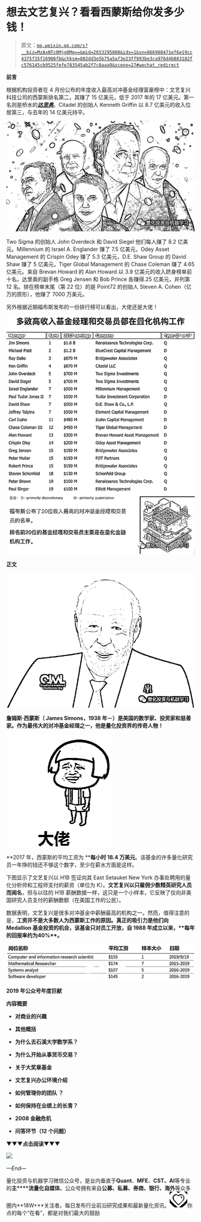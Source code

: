 # 想去文艺复兴？看看西蒙斯给你发多少钱！

> 原文：[`mp.weixin.qq.com/s?__biz=MzAxNTc0Mjg0Mg==&mid=2653295088&idx=1&sn=866988471ef6e19cc4375f35f16906fb&chksm=802dd3e5b75a5af3e23ff993be3ca976d4b883182fc576145cb9525fefe783545ab2f7c8aaa9&scene=27#wechat_redirect`](http://mp.weixin.qq.com/s?__biz=MzAxNTc0Mjg0Mg==&mid=2653295088&idx=1&sn=866988471ef6e19cc4375f35f16906fb&chksm=802dd3e5b75a5af3e23ff993be3ca976d4b883182fc576145cb9525fefe783545ab2f7c8aaa9&scene=27#wechat_redirect)

**前言**

根据机构投资者在 4 月份公布的年度收入最高对冲基金经理富豪榜中：文艺复兴科技公司的西蒙斯排名第二，其赚了 15 亿美元，低于 2017 年的 17 亿美元。第一名则是桥水的[***达里奥***](https://mp.weixin.qq.com/s?__biz=MzAxNTc0Mjg0Mg==&mid=2653294948&idx=1&sn=bd2a6b749ed236d7e538a75878a0311d&chksm=802dd371b75a5a67dd473800325a7feb4c742500aa98d034317af84cf758920815b73389bf0e&token=1350979614&lang=zh_CN&scene=21#wechat_redirect)。Citadel 的创始人 Kenneth Griffin 以 8.7 亿美元的收入位居第三，与去年的 14 亿美元持平。  

![](img/7002cd49e1962440b84803763a5dcabb.png)

Two Sigma 的创始人 John Overdeck 和 David Siegel 他们每人赚了 8.2 亿美元。Millennium 的 Israel A. Englander 赚了 7.5 亿美元，Odey Asset Management 的 Crispin Odey 赚了 5.3 亿美元，D.E. Shaw Group 的 David Shaw 赚了 5 亿美元，Tiger Global Management 的 Chase Coleman 赚了 4.65 亿美元。来自 Brevan Howard 的 Alan Howard 以 3.9 亿美元的收入跻身榜单前十名。达里奥的副手格 Greg Jensen 和 Bob Prince 各赚得.25 亿美元，并列第 12 名。排在榜单末尾（第 22 位）的是 Point72 的创始人 Steven A. Cohen（亿万的原形），他赚了 7000 万美元。

另外根据近期福布斯发布的一份排行榜可以看出，大佬还是大佬！

![](img/a346bc5c027a3c610808745364141497.png)

**正文**

![](img/57199b9ff822bdd0d777f711e32cda63.png)

**詹姆斯·西蒙斯（ James Simons，1938 年－）是美国的数学家、投资家和慈善家。作为最伟大的对冲基金经理之一，他是量化投资界的传奇人物！**

**![](img/5ef692501766f69ba8081520e7b2c042.png)**

**2017 年，西蒙斯的平均工资为 ****每小时 18.4 万美元**。该基金的许多量化研究员一年挣的钱还不够这个数字，至少在薪水方面是这样。

下图显示了文艺复兴以 H1B 签证向其 East Setauket New York 办事处聘用的量化分析师和工程师支付的薪资（单位为 K）。**文艺复兴以只雇佣少数精英研究人员而闻名**，但与以往的 H1B 薪酬数据一样，这只是一个小样本，它反映了仅向非美国研究人员支付的薪酬数额（在美国工作的公民）。

数据表明，文艺复兴是很多对冲基金中薪酬最高的机构之一。然而，值得注意的是，**工资并不是大多数人为西蒙斯工作的原因。****真正的吸引力是他们向 Medallion 基金投资的机会**，该基金只对员工开放，自 1988 年成立以来，**每年的回报率约为****40%****。**

![](img/00dde151278b5c00859e649b8bd495a1.png)

**2019 年公众号年度巨献**

**内容概要**  

*   **对商业的兴趣**

*   **其他概括**

*   **为什么去石溪大学数学系？**

*   **为什么开始从事货币交易？**

*   **关于大奖章基金**

*   **文艺复兴办公环境介绍**

*   **如何管理你的团队 ？**

*   **如何保持在业绩上的长青？**

*   **2008 金融危机**

*   **问答环节（12 个问题）**

**▼▼▼点击阅读▼▼▼**

![](https://mp.weixin.qq.com/s?__biz=MzAxNTc0Mjg0Mg==&mid=2653293316&idx=1&sn=1828e486f53b70a21c04b94b020ed5c6&chksm=802dc911b75a4007c02d27551ebdfe712dfc60f8dfb6caf2aa9b6244d5f494741a8923413d6a&token=311838284&lang=zh_CN&scene=21#wechat_redirect)

*—End—*

量化投资与机器学习微信公众号，是业内垂直于**Quant**、**MFE**、**CST、AI**等专业的**主****流量化自媒体**。公众号拥有来自**公募、私募、券商、银行、海外**等众多圈内**18W+**关注者。每日发布行业前沿研究成果和最新量化资讯。![](img/6cba9abe9f2c434df7bd9c0d0d6e1156.png)你点的每个“在看”，都是对我们最大的鼓励